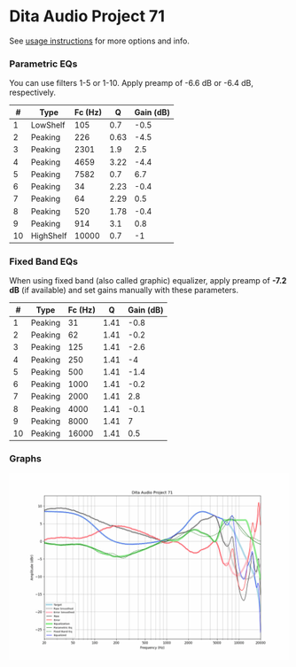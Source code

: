 # Dita Audio Project 71
See [usage instructions](https://github.com/jaakkopasanen/AutoEq#usage) for more options and info.

### Parametric EQs
You can use filters 1-5 or 1-10. Apply preamp of -6.6 dB or -6.4 dB, respectively.

|   # | Type      |   Fc (Hz) |    Q |   Gain (dB) |
|-----|-----------|-----------|------|-------------|
|   1 | LowShelf  |       105 | 0.7  |        -0.5 |
|   2 | Peaking   |       226 | 0.63 |        -4.5 |
|   3 | Peaking   |      2301 | 1.9  |         2.5 |
|   4 | Peaking   |      4659 | 3.22 |        -4.4 |
|   5 | Peaking   |      7582 | 0.7  |         6.7 |
|   6 | Peaking   |        34 | 2.23 |        -0.4 |
|   7 | Peaking   |        64 | 2.29 |         0.5 |
|   8 | Peaking   |       520 | 1.78 |        -0.4 |
|   9 | Peaking   |       914 | 3.1  |         0.8 |
|  10 | HighShelf |     10000 | 0.7  |        -1   |

### Fixed Band EQs
When using fixed band (also called graphic) equalizer, apply preamp of **-7.2 dB** (if available) and set gains manually with these parameters.

|   # | Type    |   Fc (Hz) |    Q |   Gain (dB) |
|-----|---------|-----------|------|-------------|
|   1 | Peaking |        31 | 1.41 |        -0.8 |
|   2 | Peaking |        62 | 1.41 |        -0.2 |
|   3 | Peaking |       125 | 1.41 |        -2.6 |
|   4 | Peaking |       250 | 1.41 |        -4   |
|   5 | Peaking |       500 | 1.41 |        -1.4 |
|   6 | Peaking |      1000 | 1.41 |        -0.2 |
|   7 | Peaking |      2000 | 1.41 |         2.8 |
|   8 | Peaking |      4000 | 1.41 |        -0.1 |
|   9 | Peaking |      8000 | 1.41 |         7   |
|  10 | Peaking |     16000 | 1.41 |         0.5 |

### Graphs
![](./Dita%20Audio%20Project%2071.png)
